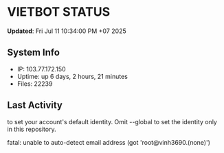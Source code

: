# VIETBOT STATUS
**Updated**: Fri Jul 11 10:34:00 PM +07 2025

## System Info
- IP: 103.77.172.150
- Uptime: up 6 days, 2 hours, 21 minutes
- Files: 22239

## Last Activity

to set your account's default identity.
Omit --global to set the identity only in this repository.

fatal: unable to auto-detect email address (got 'root@vinh3690.(none)')
